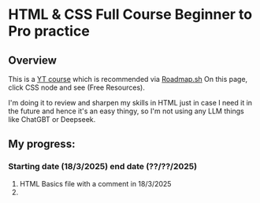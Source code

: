 # HTML & CSS Full Course Beginner to Pro practice
## Overview
This is a [YT course](https://www.youtube.com/watch?v=G3e-cpL7ofc&t=1059s) which is recommended via [Roadmap.sh](https://roadmap.sh/frontend) On this page, click CSS node and see (Free Resources).

I'm doing it to review and sharpen my skills in HTML just in case I need it in the future and hence it's an easy thingy, so I'm not using any LLM things like ChatGBT or Deepseek.

## My progress:

### Starting date (18/3/2025) end date (??/??/2025)
1. HTML Basics file with a comment in 18/3/2025
2. 
